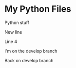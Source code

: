 # My Python Files

Python stuff

New line

Line 4

I'm on the develop branch

Back on develop branch

